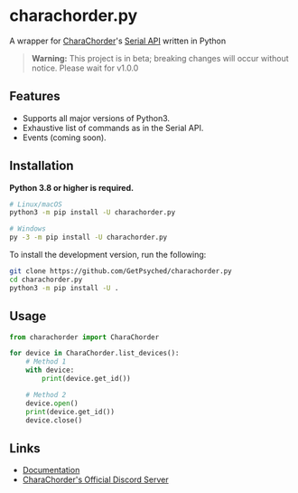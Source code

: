 # charachorder.py

A wrapper for [CharaChorder](https://www.charachorder.com)'s [Serial API](https://docs.charachorder.com/SerialAPI.html) written in Python

> **Warning:**
> This project is in beta; breaking changes will occur without notice. Please wait for v1.0.0

## Features

- Supports all major versions of Python3.
- Exhaustive list of commands as in the Serial API.
- Events (coming soon).

## Installation

**Python 3.8 or higher is required.**

```sh
# Linux/macOS
python3 -m pip install -U charachorder.py

# Windows
py -3 -m pip install -U charachorder.py
```

To install the development version, run the following:
```sh
git clone https://github.com/GetPsyched/charachorder.py
cd charachorder.py
python3 -m pip install -U .
```

## Usage

```py
from charachorder import CharaChorder

for device in CharaChorder.list_devices():
    # Method 1
    with device:
        print(device.get_id())

    # Method 2
    device.open()
    print(device.get_id())
    device.close()
```

## Links

- [Documentation](https://getpsyched.github.io/charachorder.py)
- [CharaChorder's Official Discord Server](https://discord.gg/QZJeZGtznG)
